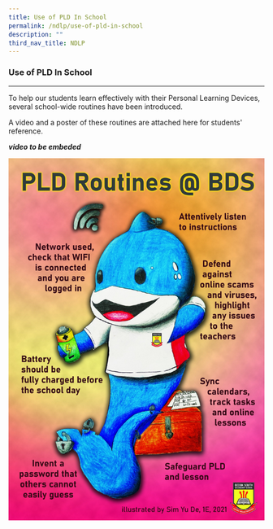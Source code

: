 ```yaml
---
title: Use of PLD In School
permalink: /ndlp/use-of-pld-in-school
description: ""
third_nav_title: NDLP
---
```

### Use of PLD In School
-----------------------------------

To help our students learn effectively with their Personal Learning Devices, several school-wide routines have been introduced. 

A video and a poster of these routines are attached here for students' reference.

***video to be embeded***

![PLD Routine Poster](/images/PLD%20Routine%20Poster%20by%20Sim%20Yu%20De.jpg)